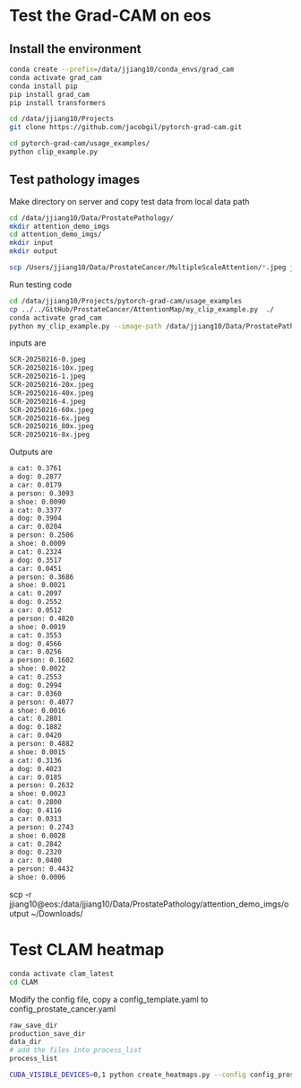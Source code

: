 # Test the Grad-CAM on eos
## Install the environment
``` bash
conda create --prefix=/data/jjiang10/conda_envs/grad_cam
conda activate grad_cam
conda install pip
pip install grad_cam
pip install transformers

cd /data/jjiang10/Projects
git clone https://github.com/jacobgil/pytorch-grad-cam.git

cd pytorch-grad-cam/usage_examples/
python clip_example.py 

```
## Test pathology images

Make directory on server and copy test data from local data path
``` bash
cd /data/jjiang10/Data/ProstatePathology/
mkdir attention_demo_imgs
cd attention_demo_imgs/
mkdir input
mkdir output

scp /Users/jjiang10/Data/ProstateCancer/MultipleScaleAttention/*.jpeg jjiang10@eos:/data/jjiang10/Data/ProstatePathology/attention_demo_imgs/input

```
Run testing code
``` bash
cd /data/jjiang10/Projects/pytorch-grad-cam/usage_examples
cp ../../GitHub/ProstateCancer/AttentionMap/my_clip_example.py  ./
conda activate grad_cam
python my_clip_example.py --image-path /data/jjiang10/Data/ProstatePathology/attention_demo_imgs/input --output_dir /data/jjiang10/Data/ProstatePathology/attention_demo_imgs/output
```
inputs are 
``` bash
SCR-20250216-0.jpeg
SCR-20250216-10x.jpeg
SCR-20250216-1.jpeg
SCR-20250216-20x.jpeg
SCR-20250216-40x.jpeg
SCR-20250216-4.jpeg
SCR-20250216-60x.jpeg
SCR-20250216-6x.jpeg
SCR-20250216_80x.jpeg
SCR-20250216-8x.jpeg
```
Outputs are
``` bash
a cat: 0.3761
a dog: 0.2877
a car: 0.0179
a person: 0.3093
a shoe: 0.0090
a cat: 0.3377
a dog: 0.3904
a car: 0.0204
a person: 0.2506
a shoe: 0.0009
a cat: 0.2324
a dog: 0.3517
a car: 0.0451
a person: 0.3686
a shoe: 0.0021
a cat: 0.2097
a dog: 0.2552
a car: 0.0512
a person: 0.4820
a shoe: 0.0019
a cat: 0.3553
a dog: 0.4566
a car: 0.0256
a person: 0.1602
a shoe: 0.0022
a cat: 0.2553
a dog: 0.2994
a car: 0.0360
a person: 0.4077
a shoe: 0.0016
a cat: 0.2801
a dog: 0.1882
a car: 0.0420
a person: 0.4882
a shoe: 0.0015
a cat: 0.3136
a dog: 0.4023
a car: 0.0185
a person: 0.2632
a shoe: 0.0023
a cat: 0.2800
a dog: 0.4116
a car: 0.0313
a person: 0.2743
a shoe: 0.0028
a cat: 0.2842
a dog: 0.2320
a car: 0.0400
a person: 0.4432
a shoe: 0.0006
```
scp -r jjiang10@eos:/data/jjiang10/Data/ProstatePathology/attention_demo_imgs/output ~/Downloads/

# Test CLAM heatmap
``` bash
conda activate clam_latest
cd CLAM
```
Modify the config file, copy a config_template.yaml to config_prostate_cancer.yaml

``` bash
raw_save_dir
production_save_dir
data_dir
# add the files into process_list
process_list 


```

``` bash
CUDA_VISIBLE_DEVICES=0,1 python create_heatmaps.py --config config_prostate_cancer.yaml



```